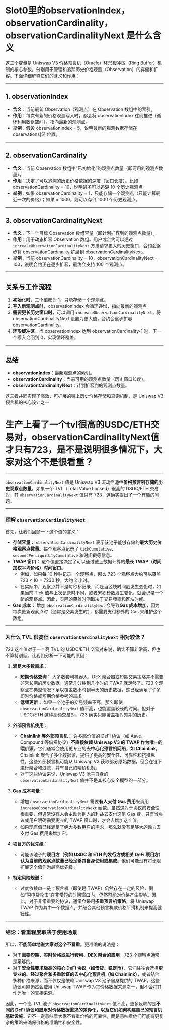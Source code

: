 # Slot0里的observationIndex，observationCardinality，observationCardinalityNext 是什么含义

这三个变量是 Uniswap V3 价格预言机（Oracle）环形缓冲区（Ring Buffer）机制的核心参数，分别用于管理和追踪历史价格观测（Observation）的存储和扩容。下面详细解释它们的含义和作用：

---

## 1. observationIndex

- **含义**：当前最新 Observation（观测点）在 Observation 数组中的索引。
- **作用**：每次有新的价格观测写入时，都会将 observationIndex 往前推进（循环利用数组空间），指向最新的观测点。
- **举例**：假设 observationIndex = 5，说明最新的观测数据存储在 observations[5] 位置。

---

## 2. observationCardinality

- **含义**：当前 Observation 数组中“已初始化”的观测点数量（即可用的观测点数量）。
- **作用**：决定了可以追溯的历史价格数据的深度（窗口长度）。比如 observationCardinality = 10，说明最多可以追溯 10 个历史观测点。
- **举例**：如果 observationCardinality = 1，只能存储一个观测点（只能计算最近一次的价格）；如果 = 1000，则可以存储 1000 个历史观测点。

---

## 3. observationCardinalityNext

- **含义**：下一个目标 Observation 数组容量（即计划扩容到的观测点数量）。
- **作用**：用于动态扩容 Observation 数组。用户或合约可以通过 `increaseObservationCardinalityNext` 方法请求更大的历史窗口，合约会逐步将 observationCardinality 扩展到 observationCardinalityNext。
- **举例**：当前 observationCardinality = 10，observationCardinalityNext = 100，说明合约正在逐步扩容，最终会支持 100 个观测点。

---

## 关系与工作流程

1. **初始化时**，三个值都为 1，只能存储一个观测点。
2. **写入新观测点时**，observationIndex 会循环递增，指向最新的观测点。
3. **需要更长历史窗口时**，可以调用 `increaseObservationCardinalityNext`，将 observationCardinalityNext 设置为更大值，合约会逐步扩容 observationCardinality。
4. **环形缓冲区**：当 observationIndex 达到 observationCardinality-1 时，下一个写入会回到 0，实现循环覆盖。

---

## 总结

- **observationIndex**：最新观测点的索引。
- **observationCardinality**：当前可用的观测点数量（历史窗口长度）。
- **observationCardinalityNext**：计划扩容到的观测点数量。

这三者共同实现了高效、可扩展的链上历史价格存储和查询机制，是 Uniswap V3 预言机的核心设计之一

# 生产上看了一个tvl很高的USDC/ETH交易对，observationCardinalityNext值才只有723，是不是说明很多情况下，大家对这个不是很看重？

---

`observationCardinalityNext` 值是 Uniswap V3 流动性池中**价格预言机存储的历史观察点数量**。如果一个 TVL（Total Value Locked）很高的 USDC/ETH 交易对，其 `observationCardinalityNext` 值只有 723，这确实提出了一个有趣的问题。

---

### **理解 `observationCardinalityNext`**

首先，让我们回顾一下这个值的含义：

* **存储容量：** `observationCardinalityNext` 表示该池子能够存储的**最大历史价格观察点数量**。每个观察点记录了 `tickCumulative`、`secondsPerLiquidityCumulative` 和时间戳等信息。
* **TWAP 窗口：** 这个值直接决定了可以通过链上数据计算的**最长 TWAP（时间加权平均价格）时间窗口**。
    * 例如，如果每 10 秒钟记录一个观察点，那么 723 个观察点大约可以覆盖 $723 \times 10 = 7230$ 秒，大约 2 小时。
    * 在实际中，观察点并不是每秒都记录，而是当区块时间戳发生变化时，如果当前 Tick 值与上次记录时不同，或者累积秒数发生变化，就会记录一个新的观察点。因此，实际的覆盖时间取决于交易频率和区块时间。
* **Gas 成本：** 增加 `observationCardinalityNext` 会导致**Gas 成本增加**，因为每次更新观察点时（通常是交易发生时），都需要支付额外的 Gas 来维护这个数组。

---

### **为什么 TVL 很高但 `observationCardinalityNext` 相对较低？**

723 这个值对于一个高 TVL 的 USDC/ETH 交易对来说，确实不算非常高，但也不算特别低。让我们分析一下可能的原因：

1.  **满足大多数需求：**
    * **短期价格查询：** 大多数套利机器人、DEX 聚合器或短期交易策略并不需要非常长期的历史数据，通常几分钟到几小时的 TWAP 就足够了。723 个观察点在典型情况下足以覆盖数小时到半天的历史数据，这已经满足了许多即时价格或短期价格参考的需求。
    * **低频更新：** 如果一个池子的交易频率不高，那么即使 `observationCardinalityNext` 值不高，也能覆盖较长的时间。但对于 USDC/ETH 这种高频交易对，723 确实只能覆盖相对短期的历史。

2.  **外部预言机使用：**
    * **Chainlink 等外部预言机：** 许多高价值的 DeFi 协议（如 Aave、Compound 等借贷协议）**不直接依赖 Uniswap V3 的 TWAP 作为唯一的喂价源**。它们通常会使用更专业的**去中心化预言机网络，如 Chainlink**。Chainlink 聚合了多个数据源，提供了更高的安全性、可靠性和抗操纵性。这些外部预言机可能从 Uniswap V3 获取部分原始数据，但会在链下进行聚合和过滤，并有自己的喂价机制。
    * 对于这些协议来说，Uniswap V3 池子自身的 `observationCardinalityNext` 值并不是其核心安全模型的一部分。

3.  **Gas 成本考量：**
    * 增加 `observationCardinalityNext` 需要**有人支付 Gas 费用**来调用 `increaseObservationCardinalityNext` 函数。虽然这对于协议的安全性很重要，但通常没有人会主动为别人的利益去支付这笔 Gas 费。只有当协议或用户明确需要更长的 TWAP 窗口时，才会去增加这个值。
    * 如果现有值已经满足了绝大多数用户的需求，那么就没有足够大的动力去支付 Gas 费用来增加它。

4.  **项目方的优先级：**
    * 可能该池子的**项目方（例如 USDC 和 ETH 的发行方或相关 DeFi 项目方）认为当前的观察点数量已经足够其自身使用或集成**。他们可能没有将无限扩展这个值作为最高优先级。

5.  **特定风险规避：**
    * 过度依赖单一链上预言机（即使是 TWAP）仍然存在一定的风险，例如“闪电贷攻击”在非常短的时间窗口内，仍然可能对价格产生影响。因此，对于非常重要的协议，通常会采用**多重预言机策略**，将 Uniswap TWAP 作为其中一个数据点，并结合其他预言机或价格平滑机制来提高健壮性。

---

### **结论：看重程度取决于使用场景**

所以，**不能简单地说大家对这个不看重**。更准确的说法是：

* 对于**需要短期、实时价格或进行套利、DEX 聚合的应用**，723 个观察点通常是足够的。
* 对于**安全性要求极高的核心 DeFi 协议（如借贷、稳定币）**，它们往往会选择**更专业的、经过聚合和多重验证的去中心化预言机（如 Chainlink）**，或者结合多种价格来源，而不仅仅是依赖 Uniswap V3 池子自身提供的 TWAP。这些协议可能仍然会使用 Uniswap TWAP 作为其价格数据来源之一，但不会将其作为唯一的真相来源。

因此，一个高 TVL 池子 `observationCardinalityNext` 值不高，更多反映的是**不同的 DeFi 协议和应用对价格数据需求的差异化，以及它们如何构建自己的预言机基础设施**。它不一定意味着大家不看重价格的可靠性，而是意味着他们可能有更复杂的策略来确保价格的准确性和安全性。